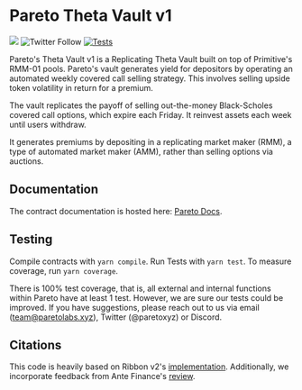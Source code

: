 # Pareto Theta Vault v1

[![](https://img.shields.io/github/stars/pareto-xyz/pareto-theta-vault-v1?style=social)](https://img.shields.io/github/stars/pareto-xyz/pareto-theta-vault-v1?style=social)
![Twitter Follow](https://img.shields.io/twitter/follow/Paretoxyz?style=social)
[![Tests](https://github.com/pareto-xyz/pareto-theta-vault-v1/actions/workflows/ci.yaml/badge.svg)](https://github.com/pareto-xyz/pareto-theta-vault-v1/actions/workflows/ci.yaml)

Pareto's Theta Vault v1 is a Replicating Theta Vault built on top of Primitive's RMM-01 pools. Pareto's vault generates yield for depositors by operating an automated weekly covered call selling strategy. This involves selling upside token volatility in return for a premium.

The vault replicates the payoff of selling out-the-money Black-Scholes covered call options, which expire each Friday. It reinvest assets each week until users withdraw.

It generates premiums by depositing in a replicating market maker (RMM), a type of automated market maker (AMM), rather than selling options via auctions.

## Documentation

The contract documentation is hosted here: [Pareto Docs](https://pareto-labs.gitbook.io/technical/GNswlmo7LarKUIJ2E8ja).

## Testing

Compile contracts with `yarn compile`. Run Tests with `yarn test`. To measure coverage, run `yarn coverage`.

There is 100% test coverage, that is, all external and internal functions within Pareto have at least 1 test. However, we are sure our tests could be improved. If you have suggestions, please reach out to us via email (team@paretolabs.xyz), Twitter (@paretoxyz) or Discord.

## Citations

This code is heavily based on Ribbon v2's [implementation](https://github.com/ribbon-finance/ribbon-v2). Additionally, we incorporate feedback from Ante Finance's [review](https://mirror.xyz/antefinance.eth/B7tmf4E20rzoy4ZIMd4n4Xls3vTOwjx0O4ZpYewO6l4).
